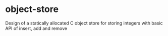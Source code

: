 # object-store
Design of a statically allocated C object store for storing integers with basic API of insert, add and remove

